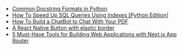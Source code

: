 <!-- daily.dev BOOKMARKS:START -->
- [Common Docstring Formats in Python](https://app.daily.dev/posts/6OvvU9TLK?utm_source=rss&utm_medium=bookmarks&utm_campaign=HXokpWzAezAZPdGcYtCZz)
- [How To Speed Up SQL Queries Using Indexes [Python Edition]](https://app.daily.dev/posts/2SvNwcQ9z?utm_source=rss&utm_medium=bookmarks&utm_campaign=HXokpWzAezAZPdGcYtCZz)
- [How To Build a ChatBot to Chat With Your PDF](https://app.daily.dev/posts/Vt8UVZ7J8?utm_source=rss&utm_medium=bookmarks&utm_campaign=HXokpWzAezAZPdGcYtCZz)
- [A React Native Button with elastic border](https://app.daily.dev/posts/G5ZK4VxLJ?utm_source=rss&utm_medium=bookmarks&utm_campaign=HXokpWzAezAZPdGcYtCZz)
- [5 Must-Have Tools for Building Web Applications with Next.js App Router](https://app.daily.dev/posts/zrD2ZOiYS?utm_source=rss&utm_medium=bookmarks&utm_campaign=HXokpWzAezAZPdGcYtCZz)
<!-- daily.dev BOOKMARKS:END -->
